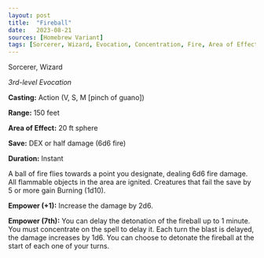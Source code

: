 ```yaml
---
layout: post
title:  "Fireball"
date:   2023-08-21
sources: [Homebrew Variant]
tags: [Sorcerer, Wizard, Evocation, Concentration, Fire, Area of Effect ]
---
```


Sorcerer, Wizard

_3rd-level Evocation_

**Casting:** Action (V, S, M [pinch of guano])

**Range:** 150 feet 

**Area of Effect:** 20 ft sphere

**Save:** DEX or half damage (6d6 fire)

**Duration:** Instant

A ball of fire flies towards a point you designate, dealing 6d6 fire damage. All flammable objects in the area are ignited. Creatures that fail the save by 5 or more gain Burning (1d10).

**Empower (+1):** Increase the damage by 2d6. 

**Empower (7th):**  You can delay the detonation of the fireball up to 1 minute. You must concentrate on the spell to delay it. Each turn the blast is delayed, the damage increases by 1d6. You can choose to detonate the fireball at the start of each one of your turns. 

